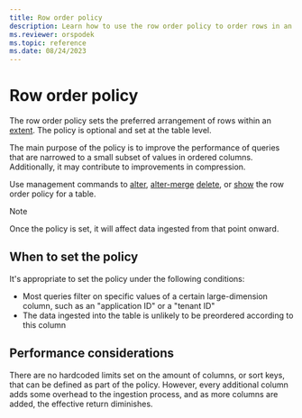 ```yaml
---
title: Row order policy
description: Learn how to use the row order policy to order rows in an extent.
ms.reviewer: orspodek
ms.topic: reference
ms.date: 08/24/2023
---
```

# Row order policy

The row order policy sets the preferred arrangement of rows within an [extent](extents-overview.md). The policy is optional and set at the table level.

The main purpose of the policy is to improve the performance of queries that are narrowed to a small subset of values in ordered columns. Additionally, it may contribute to improvements in compression.

Use management commands to [alter](alter-table-row-order-policy-command.md), [alter-merge](alter-merge-table-row-order-policy-command.md) [delete](delete-table-row-order-policy-command.md), or [show](show-table-row-order-policy-command.md) the row order policy for a table. 

> [!NOTE]
> Once the policy is set, it will affect data ingested from that point onward.

## When to set the policy

It's appropriate to set the policy under the following conditions:

* Most queries filter on specific values of a certain large-dimension column, such as an "application ID" or a "tenant ID"
* The data ingested into the table is unlikely to be preordered according to this column

## Performance considerations

There are no hardcoded limits set on the amount of columns, or sort keys, that can be defined as part of the policy. However, every additional column adds some overhead to the ingestion process, and as more columns are added, the effective return diminishes.
